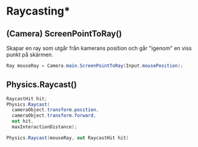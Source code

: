 # Raycasting\*

## (Camera) ScreenPointToRay()

Skapar en ray som utgår från kamerans position och går "igenom" en viss punkt på skärmen.

```csharp
Ray mouseRay = Camera.main.ScreenPointToRay(Input.mousePosition);
```

## Physics.Raycast()

```csharp
RaycastHit hit;
Physics.Raycast(
  cameraObject.transform.position, 
  cameraObject.transform.forward, 
  out hit, 
  maxInteractionDistance);
```



```csharp
Physics.Raycast(mouseRay, out RaycastHit hit)
```

